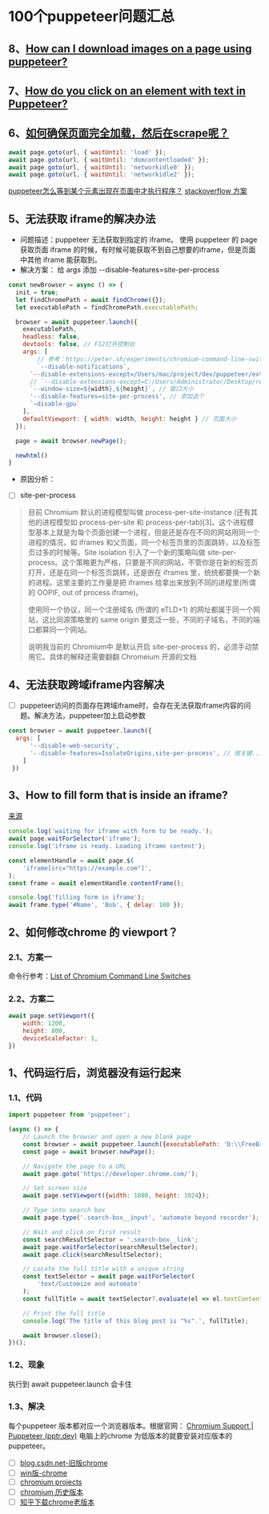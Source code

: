 # 100个puppeteer问题汇总
## 8、[How can I download images on a page using puppeteer?](https://stackoverflow.com/questions/52542149/how-can-i-download-images-on-a-page-using-puppeteer)
## 7、[How do you click on an element with text in Puppeteer?](https://stackoverflow.com/questions/47407791/how-do-you-click-on-an-element-with-text-in-puppeteer)
## 6、[如何确保页面完全加载，然后在scrape呢？](https://juejin.cn/post/6965000868030595103)
```javascript
await page.goto(url, { waitUntil: 'load' });
await page.goto(url, { waitUntil: 'domcontentloaded' });
await page.goto(url, { waitUntil: 'networkidle0' });
await page.goto(url, { waitUntil: 'networkidle2' });

```
[puppeteer怎么等到某个元素出现在页面中才执行程序？](https://blog.csdn.net/m0_58201165/article/details/128804967)
[stackoverflow 方案](https://stackoverflow.com/questions/52497252/puppeteer-wait-until-page-is-completely-loaded)
## 5、无法获取 iframe的解决办法
- 问题描述：puppeteer 无法获取到指定的 iframe。
  使用 puppeteer 的 page 获取页面 iframe 的时候，有时候可能获取不到自己想要的iframe，但是页面中其他 iframe 能获取到。
- 解决方案：
  给 args 添加 --disable-features=site-per-process
```javascript
const newBrowser = async () => {
  init = true;
  let findChromePath = await findChrome({});
  let executablePath = findChromePath.executablePath;

  browser = await puppeteer.launch({
    executablePath,
    headless: false,
    devtools: false, // F12打开控制台
    args: [
        // 参考：https://peter.sh/experiments/chromium-command-line-switches/
        `--disable-notifications`, 
      `--disable-extensions-except=/Users/mac/project/dev/puppeteer/extend`, // 不屏蔽这个插件 mac
      // `--disable-extensions-except=C:/Users/Administrator/Desktop/rechargenew`, // 不屏蔽这个插件 window
      `--window-size=${width},${height}`, // 窗口大小
      '--disable-features=site-per-process', // 添加这个
      `–disable-gpu`
    ],
    defaultViewport: { width: width, height: height } // 页面大小
  });

  page = await browser.newPage();

  newhtml()
}

```
- 原因分析：
- [ ] site-per-process
> 目前 Chromium 默认的进程模型叫做 process-per-site-instance (还有其他的进程模型如 process-per-site 和 process-per-tab)[3]。这个进程模型基本上就是为每个页面创建一个进程，但是还是存在不同的网站用同一个进程的情况，如 iframes 和父页面，同一个标签页里的页面跳转，以及标签页过多的时候等。Site isolation 引入了一个新的策略叫做 site-per-process。这个策略更为严格，只要是不同的网站，不管你是在新的标签页打开，还是在同一个标签页跳转，还是嵌在 iframes 里，统统都要换一个新的进程。这里主要的工作量是把 iframes 给拿出来放到不同的进程里(所谓的 OOPIF, out of process iframe)。
> 
> 使用同一个协议，同一个注册域名 (所谓的 eTLD+1) 的网址都属于同一个网站，这比同源策略里的 same origin 要宽泛一些，不同的子域名，不同的端口都算同一个网站。
> 
> 说明我当前的 Chromium中 是默认开启 site-per-process 的，必须手动禁用它。具体的解释还需要翻翻 Chromeium 开源的文档
## 4、无法获取跨域iframe内容解决
- [ ] puppeteer访问的页面存在跨域iframe时，会存在无法获取iframe内容的问题。解决方法，puppeteer加上启动参数
```javascript
const browser = await puppeteer.launch({
  args: [
      '--disable-web-security',
      '--disable-features=IsolateOrigins,site-per-process', // 很关键...
    ]
 })
````
## 3、How to fill form that is inside an iframe?
[来源](https://stackoverflow.com/questions/46529201/puppeteer-how-to-fill-form-that-is-inside-an-iframe)
```javascript
console.log('waiting for iframe with form to be ready.');
await page.waitForSelector('iframe');
console.log('iframe is ready. Loading iframe content');

const elementHandle = await page.$(
    'iframe[src="https://example.com"]',
);
const frame = await elementHandle.contentFrame();

console.log('filling form in iframe');
await frame.type('#Name', 'Bob', { delay: 100 });
```
## 2、如何修改chrome 的 viewport？
### 2.1、方案一
命令行参考：[List of Chromium Command Line Switches](https://peter.sh/experiments/chromium-command-line-switches/)
### 2.2、方案二
```javascript
await page.setViewport({
    width: 1200,
    height: 800,
    deviceScaleFactor: 1,
})
```
## 1、代码运行后，浏览器没有运行起来
### 1.1、代码
```javascript
import puppeteer from 'puppeteer';

(async () => {
    // Launch the browser and open a new blank page
    const browser = await puppeteer.launch({executablePath: 'D:\\FreeBrower\\Brower\\resources\\chrome\\115.0.5735.45\\chrome.exe'});
    const page = await browser.newPage();

    // Navigate the page to a URL
    await page.goto('https://developer.chrome.com/');

    // Set screen size
    await page.setViewport({width: 1080, height: 1024});

    // Type into search box
    await page.type('.search-box__input', 'automate beyond recorder');

    // Wait and click on first result
    const searchResultSelector = '.search-box__link';
    await page.waitForSelector(searchResultSelector);
    await page.click(searchResultSelector);

    // Locate the full title with a unique string
    const textSelector = await page.waitForSelector(
        'text/Customize and automate'
    );
    const fullTitle = await textSelector?.evaluate(el => el.textContent);

    // Print the full title
    console.log('The title of this blog post is "%s".', fullTitle);

    await browser.close();
})();
```
### 1.2、现象
执行到 await puppeteer.launch 会卡住
### 1.3、解决
每个puppeteer 版本都对应一个浏览器版本。根据官网：
[Chromium Support | Puppeteer (pptr.dev)](https://pptr.dev/chromium-support)
电脑上的chrome 为低版本的就要安装对应版本的puppeteer。
- [ ] [blog.csdn.net-旧版chrome](https://blog.csdn.net/cy5849203/article/details/130855429)
- [ ] [win版-chrome](https://chromiumdash.appspot.com/releases?platform=Windows)
- [ ] [chromium projects](https://www.chromium.org/getting-involved/download-chromium/)
- [ ] [chromium 历史版本](https://github.com/vikyd/note/blob/master/chrome_offline_download.md#chrome-%E7%A6%BB%E7%BA%BF%E5%8C%85---%E5%8E%86%E5%8F%B2%E7%89%88%E6%9C%AC%E5%AE%98%E6%96%B9)
- [ ] [知乎下载chrome老版本](https://zhuanlan.zhihu.com/p/339042765)